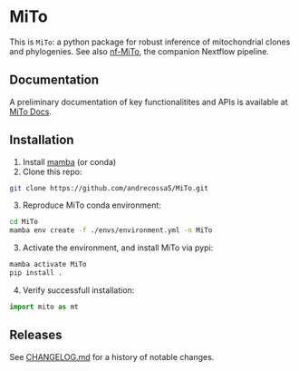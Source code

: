 # MiTo
This is `MiTo`: a python package for robust inference of mitochondrial clones and phylogenies.
See also [nf-MiTo](https://github.com/andrecossa5/nf-MiTo), the companion Nextflow pipeline.

## Documentation
A preliminary documentation of key functionalitites and APIs is available at [MiTo Docs](https://andrecossa5.readthedocs.io/en/latest/index.html).

## Installation
1. Install [mamba](https://mamba.readthedocs.io/en/latest/installation/mamba-installation.html) (or conda)
2. Clone this repo:

```bash
git clone https://github.com/andrecossa5/MiTo.git
```

3. Reproduce MiTo conda environment:

```bash
cd MiTo
mamba env create -f ./envs/environment.yml -n MiTo
```

3. Activate the environment, and install MiTo via pypi:

```bash
mamba activate MiTo
pip install .
```

4. Verify successfull installation:

```python
import mito as mt
```

## Releases
See [CHANGELOG.md](CHANGELOG.md) for a history of notable changes.
